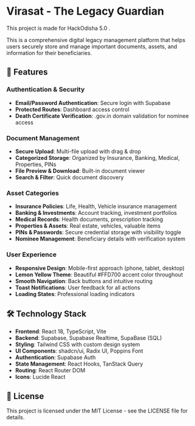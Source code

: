 # Virasat - The Legacy Guardian

This project is made for HackOdisha 5.0 .

This is a comprehensive digital legacy management platform that helps users securely store and manage important documents, assets, and information for their beneficiaries.

## 🚀 Features

### Authentication & Security
- **Email/Password Authentication**: Secure login with Supabase
- **Protected Routes**: Dashboard access control
- **Death Certificate Verification**: .gov.in domain validation for nominee access

### Document Management
- **Secure Upload**: Multi-file upload with drag & drop
- **Categorized Storage**: Organized by Insurance, Banking, Medical, Properties, PINs
- **File Preview & Download**: Built-in document viewer
- **Search & Filter**: Quick document discovery

### Asset Categories
- **Insurance Policies**: Life, Health, Vehicle insurance management
- **Banking & Investments**: Account tracking, investment portfolios
- **Medical Records**: Health documents, prescription tracking
- **Properties & Assets**: Real estate, vehicles, valuable items
- **PINs & Passwords**: Secure credential storage with visibility toggle
- **Nominee Management**: Beneficiary details with verification system

### User Experience
- **Responsive Design**: Mobile-first approach (phone, tablet, desktop)
- **Lemon Yellow Theme**: Beautiful #FFD700 accent color throughout
- **Smooth Navigation**: Back buttons and intuitive routing
- **Toast Notifications**: User feedback for all actions
- **Loading States**: Professional loading indicators

## 🛠️ Technology Stack

- **Frontend**: React 18, TypeScript, Vite
- **Backend**: Supabase, Supabase Realtime, SupaBase (SQL)
- **Styling**: Tailwind CSS with custom design system
- **UI Components**: shadcn/ui, Radix UI, Poppins Font
- **Authentication**: Supabase Auth
- **State Management**: React Hooks, TanStack Query
- **Routing**: React Router DOM
- **Icons**: Lucide React

## 📄 License

This project is licensed under the MIT License - see the LICENSE file for details.
